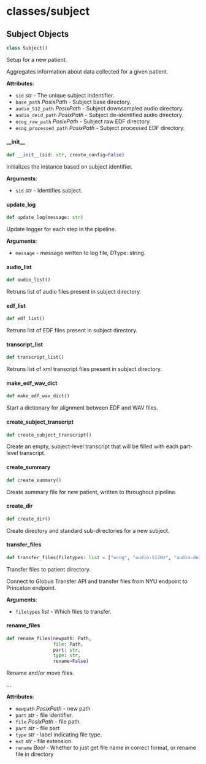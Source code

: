 <a id="classes/subject"></a>

# classes/subject

<a id="classes/subject.Subject"></a>

## Subject Objects

```python
class Subject()
```

Setup for a new patient.

Aggregates information about data collected for a given patient.

**Attributes**:

- `sid` _str_ - The unique subject indentifier.
- `base_path` _PosixPath_ - Subject base directory.
- `audio_512_path` _PosixPath_ - Subject downsampled audio directory.
- `audio_deid_path` _PosixPath_ - Subject de-identified audio directory.
- `ecog_raw_path` _PosixPath_ - Subject raw EDF directory.
- `ecog_processed_path` _PosixPath_ - Subject processed EDF directory.

<a id="classes/subject.Subject.__init__"></a>

#### \_\_init\_\_

```python
def __init__(sid: str, create_config=False)
```

Initializes the instance based on subject identifier.

**Arguments**:

- `sid` _str_ - Identifies subject.

<a id="classes/subject.Subject.update_log"></a>

#### update\_log

```python
def update_log(message: str)
```

Update logger for each step in the pipeline.

**Arguments**:

- `message` - message written to log file, DType: string.

<a id="classes/subject.Subject.audio_list"></a>

#### audio\_list

```python
def audio_list()
```

Retruns list of audio files present in subject directory.

<a id="classes/subject.Subject.edf_list"></a>

#### edf\_list

```python
def edf_list()
```

Retruns list of EDF files present in subject directory.

<a id="classes/subject.Subject.transcript_list"></a>

#### transcript\_list

```python
def transcript_list()
```

Retruns list of xml transcript files present in subject directory.

<a id="classes/subject.Subject.make_edf_wav_dict"></a>

#### make\_edf\_wav\_dict

```python
def make_edf_wav_dict()
```

Start a dictionary for alignment between EDF and WAV files.

<a id="classes/subject.Subject.create_subject_transcript"></a>

#### create\_subject\_transcript

```python
def create_subject_transcript()
```

Create an empty, subject-level transcript that will be filled with each part-level transcript.

<a id="classes/subject.Subject.create_summary"></a>

#### create\_summary

```python
def create_summary()
```

Create summary file for new patient, written to throughout pipeline.

<a id="classes/subject.Subject.create_dir"></a>

#### create\_dir

```python
def create_dir()
```

Create directory and standard sub-directories for a new subject.

<a id="classes/subject.Subject.transfer_files"></a>

#### transfer\_files

```python
def transfer_files(filetypes: list = ["ecog", "audio-512Hz", "audio-deid"])
```

Transfer files to patient directory.

Connect to Globus Transfer API and transfer files from NYU endpoint
to Princeton endpoint.

**Arguments**:

- `filetypes` _list_ - Which files to transfer.

<a id="classes/subject.Subject.rename_files"></a>

#### rename\_files

```python
def rename_files(newpath: Path,
                 file: Path,
                 part: str,
                 type: str,
                 rename=False)
```

Rename and/or move files.

...

**Attributes**:

- `newpath` _PosixPath_ - new path
- `part` _str_ - file identifier.
- `file` _PosixPath_ - file path.
- `part` _str_ - file part
- `type` _str_ - label indicating file type.
- `ext` _str_ - file extension.
- `rename` _Bool_ - Whether to just get file name in correct format, or rename file in directory

